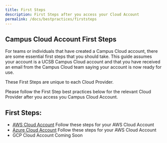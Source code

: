 ```yaml
---
title: First Steps
description: First Steps after you access your Cloud Account
permalink: /docs/bestpractices/firststeps
---
```


## Campus Cloud Account First Steps
For teams or individuals that have created a Campus Cloud account, there are some essential first steps that you should take.
This guide assumes your account is a UCSB Campus Cloud account and that you have received an email from the Campus Cloud team saying your account is now ready for use.  

These First Steps are unique to each Cloud Provider. 

Please follow the First Step best practices below for the relevant Cloud Provider after you access you Campus Cloud Account.

## First Steps:
* [AWS Cloud Account](bestpractices/awsfirststeps)
   Follow these steps for your AWS Cloud Account
* [Azure Cloud Account](bestpractices/azurefirststeps)
   Follow these steps for your AWS Cloud Account
* GCP Cloud Account
   Coming Soon
